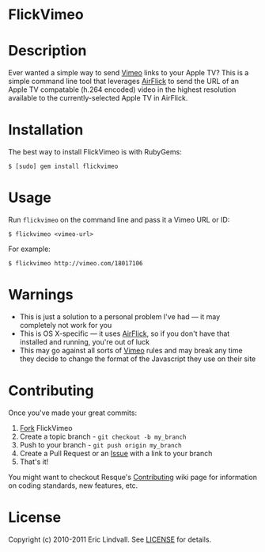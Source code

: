 FlickVimeo
=======

# Description

Ever wanted a simple way to send [Vimeo][] links to your Apple TV? This is 
a simple command line tool that leverages [AirFlick][] to send the URL of
an Apple TV compatable (h.264 encoded) video in the highest resolution 
available to the currently-selected Apple TV in AirFlick.

# Installation

The best way to install FlickVimeo is with RubyGems:

    $ [sudo] gem install flickvimeo


# Usage

Run `flickvimeo` on the command line and pass it a Vimeo URL or ID:

    $ flickvimeo <vimeo-url>

For example:

    $ flickvimeo http://vimeo.com/18017106


# Warnings

 * This is just a solution to a personal problem I've had — it may 
   completely not work for you
 * This is OS X-specific — it uses [AirFlick][], so if you don't have that 
   installed and running, you're out of luck
 * This may go against all sorts of [Vimeo][] rules and may break any time they
   decide to change the format of the Javascript they use on their site


# Contributing

Once you've made your great commits:

 1. [Fork][fk] FlickVimeo
 2. Create a topic branch - `git checkout -b my_branch`
 3. Push to your branch - `git push origin my_branch`
 4. Create a Pull Request or an [Issue][is] with a link to your branch
 5. That's it!

You might want to checkout Resque's [Contributing][cb] wiki page for information
on coding standards, new features, etc.


# License

Copyright (c) 2010-2011 Eric Lindvall. See [LICENSE][] for details.


[Vimeo]: http://vimeo.com/
[AirFlick]: http://ericasadun.com/ftp/AirPlay/
[cb]: https://wiki.github.com/defunkt/resque/contributing
[fk]: http://help.github.com/forking/
[is]: https://github.com/eric/flickvimeo/issues
[LICENSE]: https://github.com/eric/flickvimeo/blob/master/LICENSE
